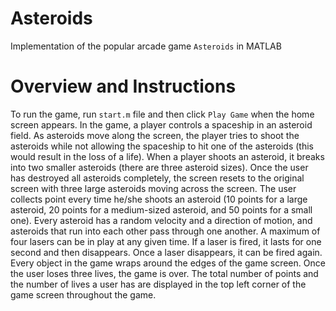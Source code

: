 # Asteroids
Implementation of the popular arcade game `Asteroids` in MATLAB


# Overview and Instructions

To run the game, run `start.m` file and then click `Play Game` when the home screen appears. In the game, a player controls a spaceship in an asteroid field. As asteroids move along the screen, the player tries to shoot the asteroids while not allowing the spaceship to hit one of the asteroids (this would result in the loss of a life). When a player shoots an asteroid, it breaks into two smaller asteroids (there are three asteroid sizes). Once the user has destroyed all asteroids completely, the screen resets to the original screen with three large asteroids moving across the screen. The user collects point every time he/she shoots an asteroid (10 points for a large asteroid, 20 points for a medium-sized asteroid, and 50 points for a small one). Every asteroid has a random velocity and a direction of motion, and asteroids that run into each other pass through one another. A maximum of four lasers can be in play at any given time. If a laser is fired, it lasts for one second and then disappears. Once a laser disappears, it can be fired again. Every object in the game wraps around the edges of the game screen. Once the user loses three lives, the game is over. The total number of points and the number of lives a user has are displayed in the top left corner of the game screen throughout the game. 
